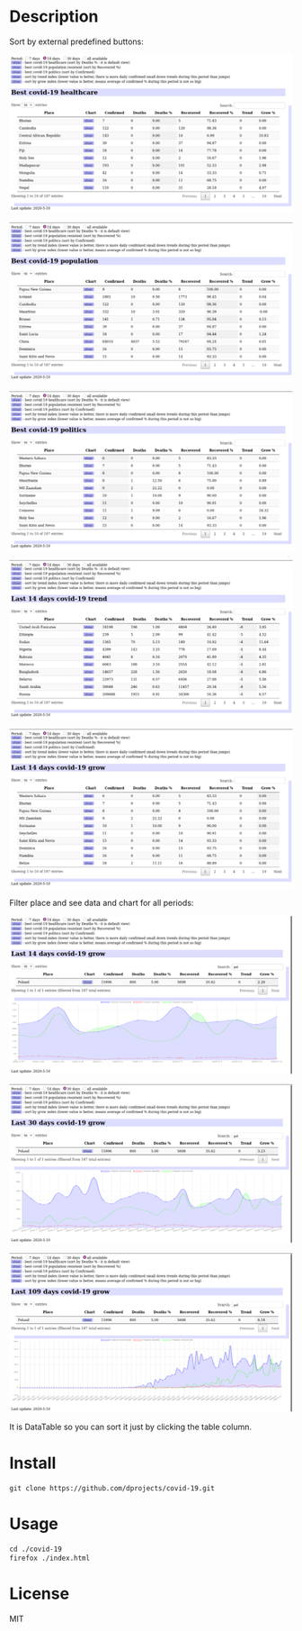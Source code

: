 # Description

Sort by external predefined buttons:

![screen1](https://github.com/dprojects/covid-19/blob/master/screen1.png)

![screen2](https://github.com/dprojects/covid-19/blob/master/screen2.png)

![screen3](https://github.com/dprojects/covid-19/blob/master/screen3.png)

![screen4](https://github.com/dprojects/covid-19/blob/master/screen4.png)

![screen5](https://github.com/dprojects/covid-19/blob/master/screen5.png)

Filter place and see data and chart for all periods: 

![screen6](https://github.com/dprojects/covid-19/blob/master/screen6.png)

![screen7](https://github.com/dprojects/covid-19/blob/master/screen7.png)

![screen8](https://github.com/dprojects/covid-19/blob/master/screen8.png)

It is DataTable so you can sort it just by clicking the table column.

# Install

    git clone https://github.com/dprojects/covid-19.git

# Usage

    cd ./covid-19
    firefox ./index.html

# License

MIT
